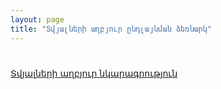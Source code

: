```yaml
---
layout: page
title: "Տվյալների աղբյուր ընդլայնման ձեռնարկ" 
---
```


# 

[Տվյալների աղբյուր նկարագրություն](ds_events.md)